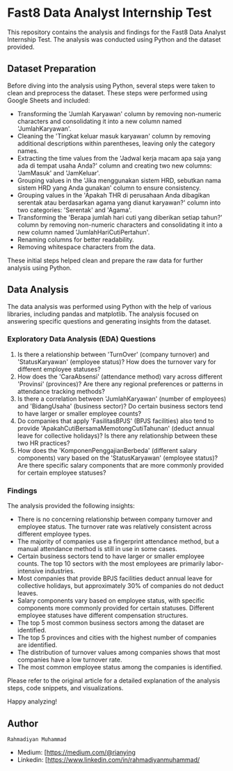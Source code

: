 # Fast8 Data Analyst Internship Test

This repository contains the analysis and findings for the Fast8 Data Analyst Internship Test. The analysis was conducted using Python and the dataset provided.

## Dataset Preparation

Before diving into the analysis using Python, several steps were taken to clean and preprocess the dataset. These steps were performed using Google Sheets and included:

- Transforming the 'Jumlah Karyawan' column by removing non-numeric characters and consolidating it into a new column named 'JumlahKaryawan'.
- Cleaning the 'Tingkat keluar masuk karyawan' column by removing additional descriptions within parentheses, leaving only the category names.
- Extracting the time values from the 'Jadwal kerja macam apa saja yang ada di tempat usaha Anda?' column and creating two new columns: 'JamMasuk' and 'JamKeluar'.
- Grouping values in the 'Jika menggunakan sistem HRD, sebutkan nama sistem HRD yang Anda gunakan' column to ensure consistency.
- Grouping values in the 'Apakah THR di perusahaan Anda dibagikan serentak atau berdasarkan agama yang dianut karyawan?' column into two categories: 'Serentak' and 'Agama'.
- Transforming the 'Berapa jumlah hari cuti yang diberikan setiap tahun?' column by removing non-numeric characters and consolidating it into a new column named 'JumlahHariCutiPertahun'.
- Renaming columns for better readability.
- Removing whitespace characters from the data.

These initial steps helped clean and prepare the raw data for further analysis using Python.

## Data Analysis

The data analysis was performed using Python with the help of various libraries, including pandas and matplotlib. The analysis focused on answering specific questions and generating insights from the dataset.

### Exploratory Data Analysis (EDA) Questions

1. Is there a relationship between 'TurnOver' (company turnover) and 'StatusKaryawan' (employee status)? How does the turnover vary for different employee statuses?
2. How does the 'CaraAbsensi' (attendance method) vary across different 'Provinsi' (provinces)? Are there any regional preferences or patterns in attendance tracking methods?
3. Is there a correlation between 'JumlahKaryawan' (number of employees) and 'BidangUsaha' (business sector)? Do certain business sectors tend to have larger or smaller employee counts?
4. Do companies that apply 'FasilitasBPJS' (BPJS facilities) also tend to provide 'ApakahCutiBersamaMemotongCutiTahunan' (deduct annual leave for collective holidays)? Is there any relationship between these two HR practices?
5. How does the 'KomponenPenggajianBerbeda' (different salary components) vary based on the 'StatusKaryawan' (employee status)? Are there specific salary components that are more commonly provided for certain employee statuses?

### Findings

The analysis provided the following insights:

- There is no concerning relationship between company turnover and employee status. The turnover rate was relatively consistent across different employee types.
- The majority of companies use a fingerprint attendance method, but a manual attendance method is still in use in some cases.
- Certain business sectors tend to have larger or smaller employee counts. The top 10 sectors with the most employees are primarily labor-intensive industries.
- Most companies that provide BPJS facilities deduct annual leave for collective holidays, but approximately 30% of companies do not deduct leaves.
- Salary components vary based on employee status, with specific components more commonly provided for certain statuses. Different employee statuses have different compensation structures.
- The top 5 most common business sectors among the dataset are identified.
- The top 5 provinces and cities with the highest number of companies are identified.
- The distribution of turnover values among companies shows that most companies have a low turnover rate.
- The most common employee status among the companies is identified.

Please refer to the original article for a detailed explanation of the analysis steps, code snippets, and visualizations.

Happy analyzing!

## Author

`Rahmadiyan Muhammad`

- Medium: [https://medium.com/@rianying
- Linkedin: [https://www.linkedin.com/in/rahmadiyanmuhammad/

